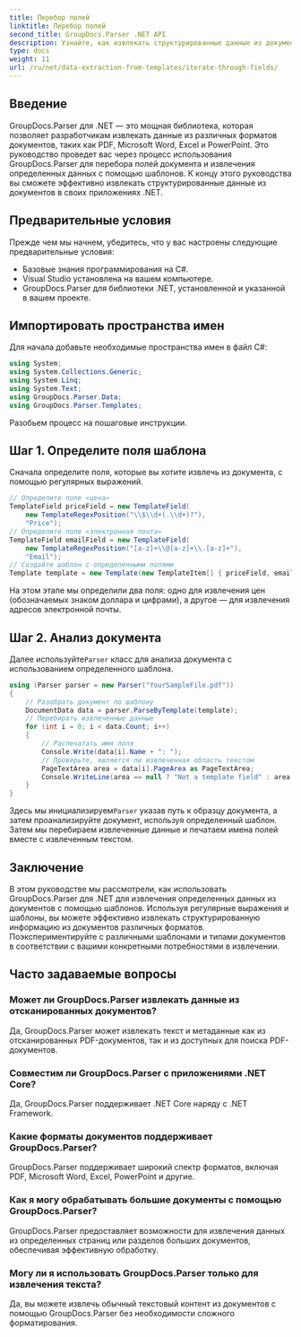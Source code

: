 ```yaml
---
title: Перебор полей
linktitle: Перебор полей
second_title: GroupDocs.Parser .NET API
description: Узнайте, как извлекать структурированные данные из документов с помощью GroupDocs.Parser для .NET. Расширьте возможности своих .NET-приложений с помощью возможностей извлечения данных из документов.
type: docs
weight: 11
url: /ru/net/data-extraction-from-templates/iterate-through-fields/
---
```

## Введение
GroupDocs.Parser для .NET — это мощная библиотека, которая позволяет разработчикам извлекать данные из различных форматов документов, таких как PDF, Microsoft Word, Excel и PowerPoint. Это руководство проведет вас через процесс использования GroupDocs.Parser для перебора полей документа и извлечения определенных данных с помощью шаблонов. К концу этого руководства вы сможете эффективно извлекать структурированные данные из документов в своих приложениях .NET.
## Предварительные условия
Прежде чем мы начнем, убедитесь, что у вас настроены следующие предварительные условия:
- Базовые знания программирования на C#.
- Visual Studio установлена на вашем компьютере.
- GroupDocs.Parser для библиотеки .NET, установленной и указанной в вашем проекте.

## Импортировать пространства имен
Для начала добавьте необходимые пространства имен в файл C#:
```csharp
using System;
using System.Collections.Generic;
using System.Linq;
using System.Text;
using GroupDocs.Parser.Data;
using GroupDocs.Parser.Templates;
```
Разобьем процесс на пошаговые инструкции.
## Шаг 1. Определите поля шаблона
Сначала определите поля, которые вы хотите извлечь из документа, с помощью регулярных выражений.
```csharp
// Определите поле «цена»
TemplateField priceField = new TemplateField(
    new TemplateRegexPosition("\\$\\d+(.\\d+)?"),
    "Price");
// Определите поле «электронная почта»
TemplateField emailField = new TemplateField(
    new TemplateRegexPosition("[a-z]+\\@[a-z]+\\.[a-z]+"),
    "Email");
// Создайте шаблон с определенными полями
Template template = new Template(new TemplateItem[] { priceField, emailField });
```
На этом этапе мы определили два поля: одно для извлечения цен (обозначаемых знаком доллара и цифрами), а другое — для извлечения адресов электронной почты.
## Шаг 2. Анализ документа
 Далее используйте`Parser` класс для анализа документа с использованием определенного шаблона.
```csharp
using (Parser parser = new Parser("YourSampleFile.pdf"))
{
    // Разобрать документ по шаблону
    DocumentData data = parser.ParseByTemplate(template);
    // Перебирать извлеченные данные
    for (int i = 0; i < data.Count; i++)
    {
        // Распечатать имя поля
        Console.Write(data[i].Name + ": ");
        // Проверьте, является ли извлеченная область текстом
        PageTextArea area = data[i].PageArea as PageTextArea;
        Console.WriteLine(area == null ? "Not a template field" : area.Text);
    }
}
```
 Здесь мы инициализируем`Parser` указав путь к образцу документа, а затем проанализируйте документ, используя определенный шаблон. Затем мы перебираем извлеченные данные и печатаем имена полей вместе с извлеченным текстом.
## Заключение
В этом руководстве мы рассмотрели, как использовать GroupDocs.Parser для .NET для извлечения определенных данных из документов с помощью шаблонов. Используя регулярные выражения и шаблоны, вы можете эффективно извлекать структурированную информацию из документов различных форматов. Поэкспериментируйте с различными шаблонами и типами документов в соответствии с вашими конкретными потребностями в извлечении.

## Часто задаваемые вопросы
### Может ли GroupDocs.Parser извлекать данные из отсканированных документов?
Да, GroupDocs.Parser может извлекать текст и метаданные как из отсканированных PDF-документов, так и из доступных для поиска PDF-документов.
### Совместим ли GroupDocs.Parser с приложениями .NET Core?
Да, GroupDocs.Parser поддерживает .NET Core наряду с .NET Framework.
### Какие форматы документов поддерживает GroupDocs.Parser?
GroupDocs.Parser поддерживает широкий спектр форматов, включая PDF, Microsoft Word, Excel, PowerPoint и другие.
### Как я могу обрабатывать большие документы с помощью GroupDocs.Parser?
GroupDocs.Parser предоставляет возможности для извлечения данных из определенных страниц или разделов больших документов, обеспечивая эффективную обработку.
### Могу ли я использовать GroupDocs.Parser только для извлечения текста?
Да, вы можете извлечь обычный текстовый контент из документов с помощью GroupDocs.Parser без необходимости сложного форматирования.